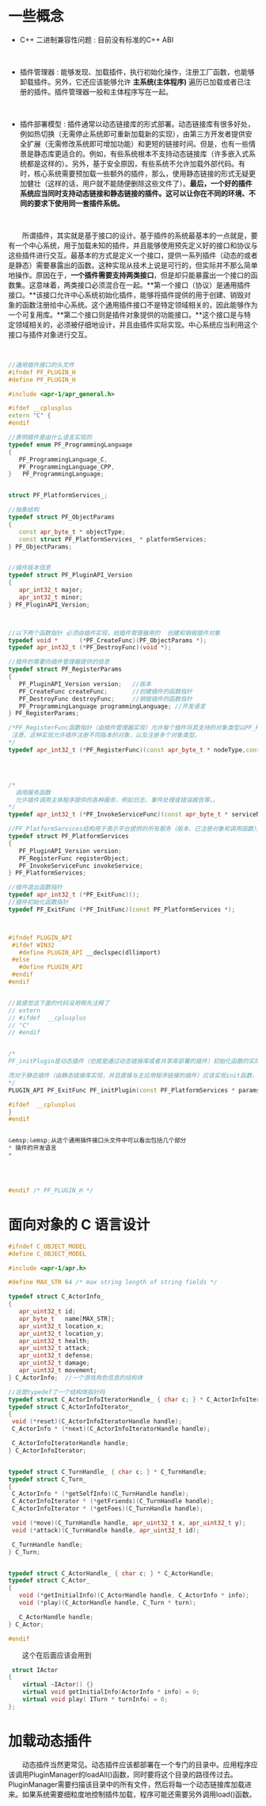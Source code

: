  # 一些概念
 * C++ 二进制兼容性问题 : 目前没有标准的C++ ABI  

<br/>

 * 插件管理器 : 能够发现、加载插件，执行初始化操作，注册工厂函数，也能够卸载插件。另外，它还应该能够允许 **主系统(主体程序)** 遍历已加载或者已注册的插件。插件管理器一般和主体程序写在一起。

 <br/>


 * 插件部署模型 : 插件通常以动态链接库的形式部署。动态链接库有很多好处，例如热切换（无需停止系统即可重新加载新的实现），由第三方开发者提供安全扩展（无需修改系统即可增加功能）和更短的链接时间。但是，也有一些情景是静态库更适合的。例如，有些系统根本不支持动态链接库（许多嵌入式系统都是这样的）。另外，基于安全原因，有些系统不允许加载外部代码。有时，核心系统需要预加载一些额外的插件，那么，使用静态链接的形式无疑更加健壮（这样的话，用户就不能随便删除这些文件了）。**最后，一个好的插件系统应当同时支持动态链接和静态链接的插件。这可以让你在不同的环境、不同的要求下使用同一套插件系统。**


<br/>


 &emsp;&emsp;所谓插件，其实就是基于接口的设计。基于插件的系统最基本的一点就是，要有一个中心系统，用于加载未知的插件，并且能够使用预先定义好的接口和协议与这些插件进行交互。最基本的方式是定义一个接口，提供一系列插件（动态的或者是静态）需要暴露出的函数。这种实现从技术上说是可行的，但实际并不那么简单地操作。原因在于，**一个插件需要支持两类接口**，但是却只能暴露出一个接口的函数集。这意味着，两类接口必须混合在一起。**第一个接口（协议）是通用插件接口。**该接口允许中心系统初始化插件，能够将插件提供的用于创建、销毁对象的函数注册给中心系统。这个通用插件接口不是特定领域相关的，因此能够作为一个可复用库。**第二个接口则是插件对象提供的功能接口。**这个接口是与特定领域相关的，必须被仔细地设计，并且由插件实际实现。中心系统应当利用这个接口与插件对象进行交互。


 <br/>

 ``` C++
//通用插件接口的头文件
#ifndef PF_PLUGIN_H
#define PF_PLUGIN_H

#include <apr-1/apr_general.h>

#ifdef __cplusplus
extern "C" {
#endif

//表明插件是由什么语言实现的
typedef enum PF_ProgrammingLanguage  
{
    PF_ProgrammingLanguage_C,
    PF_ProgrammingLanguage_CPP,
}   PF_ProgrammingLanguage;


struct PF_PlatformServices_;

//抽象结构
typedef struct PF_ObjectParams  
{
    const apr_byte_t * objectType;
    const struct PF_PlatformServices_ * platformServices;
} PF_ObjectParams;


//插件版本信息
typedef struct PF_PluginAPI_Version 
{
    apr_int32_t major;
    apr_int32_t minor;
} PF_PluginAPI_Version;



//以下两个函数指针 必须由插件实现，给插件管理器用的  创建和销毁插件对象
typedef void *      (*PF_CreateFunc)(PF_ObjectParams *); 
typedef apr_int32_t (*PF_DestroyFunc)(void *);

//插件的需要向插件管理器提供的信息
typedef struct PF_RegisterParams   
{
    PF_PluginAPI_Version version;   //版本
    PF_CreateFunc createFunc;       //创建插件的函数指针
    PF_DestroyFunc destroyFunc;     //销毁插件的函数指针
    PF_ProgrammingLanguage programmingLanguage; //开发语言
} PF_RegisterParams;

/*PF_RegisterFunc函数指针（由插件管理器实现）允许每个插件将其支持的对象类型以PF_RegisterParams结构的形式注册给插件管理器。
  注意，这种实现允许插件注册不同版本的对象，以及注册多个对象类型。
*/
typedef apr_int32_t (*PF_RegisterFunc)(const apr_byte_t * nodeType,const PF_RegisterParams * params);




/*
   调用服务函数
   允许插件调用主体程序提供的各种服务，例如日志、事件处理或错误报告等。。
*/
typedef apr_int32_t (*PF_InvokeServiceFunc)(const apr_byte_t * serviceName,void * serviceParams);

//PF_PlatformServices结构用于表示平台提供的所有服务（版本、已注册对象和调用函数）。该结构会在插件初始化的时候传给每一个插件。
typedef struct PF_PlatformServices
{
    PF_PluginAPI_Version version;
    PF_RegisterFunc registerObject;
    PF_InvokeServiceFunc invokeService;
} PF_PlatformServices;

//插件退出函数指针
typedef apr_int32_t (*PF_ExitFunc)();
//插件初始化函数指针
typedef PF_ExitFunc (*PF_InitFunc)(const PF_PlatformServices *);



#ifndef PLUGIN_API
  #ifdef WIN32
    #define PLUGIN_API __declspec(dllimport)
  #else
    #define PLUGIN_API
  #endif
#endif


//我感觉这下面的代码没用啊先注释了
// extern
// #ifdef  __cplusplus
// "C"
// #endif


/*
PF_initPlugin是动态插件（也就是通过动态链接库或者共享库部署的插件）初始化函数的实际声明。它由动态插件暴露出，所以插件管理器可以在加载插件时进行调用。它有一个指向PF_PlatformServices结构的指针，所以在插件初始化时，这些服务都是可以调用的（这正是注册对象的理想时机），函数返回退出函数的指针。

而对于静态插件（由静态链接库实现，并且直接与主应用程序链接的插件）应该实现init函数，但是不能命名为PF_initPlugin。原因是，如果有多个静态插件，它们不能有相同的名字的函数。
 */
PLUGIN_API PF_ExitFunc PF_initPlugin(const PF_PlatformServices * params);

#ifdef  __cplusplus
}
#endif


&emsp;&emsp;从这个通用插件接口头文件中可以看出包括几个部分 
* 插件的开发语言
* 




#endif /* PF_PLUGIN_H */
 ```


# 面向对象的 C 语言设计

 ``` C++
#ifndef C_OBJECT_MODEL
#define C_OBJECT_MODEL

#include <apr-1/apr.h>

#define MAX_STR 64 /* max string length of string fields */

typedef struct C_ActorInfo_
{
    apr_uint32_t id;
    apr_byte_t   name[MAX_STR];
    apr_uint32_t location_x;
    apr_uint32_t location_y;
    apr_uint32_t health;
    apr_uint32_t attack;
    apr_uint32_t defense;
    apr_uint32_t damage;
    apr_uint32_t movement;
} C_ActorInfo;  //一个游戏角色信息的结构体

//这是typedef了一个结构体指针吗
typedef struct C_ActorInfoIteratorHandle_ { char c; } * C_ActorInfoIteratorHandle;
typedef struct C_ActorInfoIterator_
{
  void (*reset)(C_ActorInfoIteratorHandle handle);
  C_ActorInfo * (*next)(C_ActorInfoIteratorHandle handle);

  C_ActorInfoIteratorHandle handle;
} C_ActorInfoIterator;


typedef struct C_TurnHandle_ { char c; } * C_TurnHandle;
typedef struct C_Turn_
{
  C_ActorInfo * (*getSelfInfo)(C_TurnHandle handle);
  C_ActorInfoIterator * (*getFriends)(C_TurnHandle handle);
  C_ActorInfoIterator * (*getFoes)(C_TurnHandle handle);

  void (*move)(C_TurnHandle handle, apr_uint32_t x, apr_uint32_t y);
  void (*attack)(C_TurnHandle handle, apr_uint32_t id);

  C_TurnHandle handle;
} C_Turn;


typedef struct C_ActorHandle_ { char c; } * C_ActorHandle;
typedef struct C_Actor_
{
    void (*getInitialInfo)(C_ActorHandle handle, C_ActorInfo * info);
    void (*play)(C_ActorHandle handle, C_Turn * turn); 

    C_ActorHandle handle;
} C_Actor;

#endif
 ```







&emsp;&emsp;这个在后面应该会用到

``` C++ 
 struct IActor
{
    virtual ~IActor() {}
    virtual void getInitialInfo(ActorInfo * info) = 0;
    virtual void play( ITurn * turnInfo) = 0;
};
```



# 加载动态插件
&emsp;&emsp;动态插件当然更常见。动态插件应该都部署在一个专门的目录中。应用程序应该调用PluginManager的loadAll()函数，同时要将这个目录的路径传过去。PluginManager需要扫描该目录中的所有文件，然后将每一个动态链接库加载进来。如果系统需要细粒度地控制插件加载，程序可能还需要另外调用load()函数。